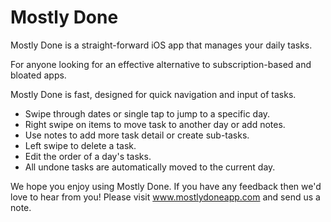 # Mostly Done

Mostly Done is a straight-forward iOS app that manages your daily tasks.

For anyone looking for an effective alternative to subscription-based and bloated apps.

Mostly Done is fast, designed for quick navigation and input of tasks.

- Swipe through dates or single tap to jump to a specific day.
- Right swipe on items to move task to another day or add notes.
- Use notes to add more task detail or create sub-tasks.
- Left swipe to delete a task.
- Edit the order of a day's tasks.
- All undone tasks are automatically moved to the current day.

We hope you enjoy using Mostly Done. If you have any feedback then we'd love to hear from you! Please visit www.mostlydoneapp.com and send us a note.
